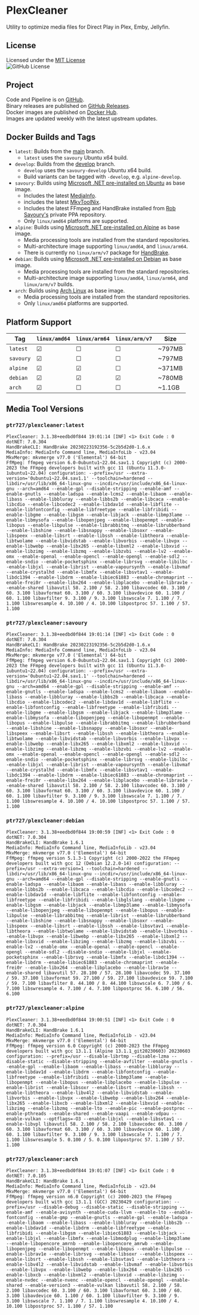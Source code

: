 
# PlexCleaner

Utility to optimize media files for Direct Play in Plex, Emby, Jellyfin.

## License

Licensed under the [MIT License](./LICENSE)  
![GitHub License](https://img.shields.io/github/license/ptr727/PlexCleaner)

## Project

Code and Pipeline is on [GitHub](https://github.com/ptr727/PlexCleaner).  
Binary releases are published on [GitHub Releases](https://github.com/ptr727/PlexCleaner/releases).  
Docker images are published on [Docker Hub](https://hub.docker.com/r/ptr727/plexcleaner).  
Images are updated weekly with the latest upstream updates.

## Docker Builds and Tags

- `latest`: Builds from the [main](https://github.com/ptr727/PlexCleaner/tree/main) branch.
  - `latest` uses the `savoury` Ubuntu x64 build.
- `develop`: Builds from the [develop](https://github.com/ptr727/PlexCleaner/tree/develop) branch.
  - `develop` uses the `savoury-develop` Ubuntu x64 build.
  - Build variants can be tagged with `-develop`, e.g. `alpine-develop`.
- `savoury`: Builds using [Microsoft .NET pre-installed on Ubuntu](https://hub.docker.com/_/microsoft-dotnet-sdk/) as base image.
  - Includes the latest [MediaInfo](https://mediaarea.net/en/MediaInfo/Download/Ubuntu).
  - includes the latest [MkvToolNix](https://mkvtoolnix.download/downloads.html#ubuntu).
  - Includes the latest FFmpeg and HandBrake installed from [Rob Savoury's](https://launchpad.net/~savoury1) private PPA repository.
  - Only `linux/amd64` platforms are supported.
- `alpine`: Builds using [Microsoft .NET pre-installed on Alpine](https://hub.docker.com/_/microsoft-dotnet-sdk/) as base image.
  - Media processing tools are installed from the standard repositories.
  - Multi-architecture image supporting `linux/amd64`, and `linux/arm64`.
  - There is currently no `linux/arm/v7` package for [HandBrake](https://pkgs.alpinelinux.org/packages?name=handbrake&branch=edge&repo=&arch=&maintainer=).
- `debian`: Builds using [Microsoft .NET pre-installed on Debian](https://hub.docker.com/_/microsoft-dotnet-sdk/) as base image.
  - Media processing tools are installed from the standard repositories.
  - Multi-architecture image supporting `linux/amd64`, `linux/arm64`, and `linux/arm/v7` builds.
- `arch`: Builds using [Arch Linux](https://hub.docker.com/_/archlinux) as base image.
  - Media processing tools are installed from the standard repositories.
  - Only `linux/amd64` platforms are supported.

## Platform Support

| Tag | `linux/amd64` | `linux/arm64` | `linux/arm/v7` | Size |
| --- | --- | --- | --- | --- |
| `latest` | &#9745; | &#9744; | &#9744; | ~797MB |
| `savoury` | &#9745; | &#9744; | &#9744; | ~797MB |
| `alpine` | &#9745; | &#9745; | &#9744; | ~371MB |
| `debian` | &#9745; | &#9745; | &#9745; | ~780MB |
| `arch` | &#9745; | &#9744; | &#9744; | ~1.1GB |

## Media Tool Versions

### `ptr727/plexcleaner:latest`

```text
PlexCleaner: 3.1.38+eedbd0f844 19:01:14 [INF] <1> Exit Code : 0
dotNET: 7.0.304
HandBrakeCLI: HandBrake 20230223192356-5c2b5d2d0-1.6.x
MediaInfo: MediaInfo Command line, MediaInfoLib - v23.04
MkvMerge: mkvmerge v77.0 ('Elemental') 64-bit
FfMpeg: ffmpeg version 6.0-0ubuntu1~22.04.sav1.1 Copyright (c) 2000-2023 the FFmpeg developers built with gcc 11 (Ubuntu 11.3.0-1ubuntu1~22.04) configuration: --prefix=/usr --extra-version='0ubuntu1~22.04.sav1.1' --toolchain=hardened --libdir=/usr/lib/x86_64-linux-gnu --incdir=/usr/include/x86_64-linux-gnu --arch=amd64 --enable-gpl --disable-stripping --enable-amf --enable-gnutls --enable-ladspa --enable-lcms2 --enable-libaom --enable-libass --enable-libbluray --enable-libbs2b --enable-libcaca --enable-libcdio --enable-libcodec2 --enable-libdav1d --enable-libflite --enable-libfontconfig --enable-libfreetype --enable-libfribidi --enable-libgme --enable-libgsm --enable-libjack --enable-libmp3lame --enable-libmysofa --enable-libopenjpeg --enable-libopenmpt --enable-libopus --enable-libpulse --enable-librabbitmq --enable-librubberband --enable-libshine --enable-libsnappy --enable-libsoxr --enable-libspeex --enable-libsrt --enable-libssh --enable-libtheora --enable-libtwolame --enable-libvidstab --enable-libvorbis --enable-libvpx --enable-libwebp --enable-libx265 --enable-libxml2 --enable-libxvid --enable-libzimg --enable-libzmq --enable-libzvbi --enable-lv2 --enable-omx --enable-openal --enable-opencl --enable-opengl --enable-sdl2 --enable-sndio --enable-pocketsphinx --enable-librsvg --enable-libilbc --enable-libjxl --enable-librist --enable-vapoursynth --enable-libvmaf --enable-crystalhd --enable-libmfx --enable-libsvtav1 --enable-libdc1394 --enable-libdrm --enable-libiec61883 --enable-chromaprint --enable-frei0r --enable-libx264 --enable-libplacebo --enable-librav1e --enable-shared libavutil 58. 2.100 / 58. 2.100 libavcodec 60. 3.100 / 60. 3.100 libavformat 60. 3.100 / 60. 3.100 libavdevice 60. 1.100 / 60. 1.100 libavfilter 9. 3.100 / 9. 3.100 libswscale 7. 1.100 / 7. 1.100 libswresample 4. 10.100 / 4. 10.100 libpostproc 57. 1.100 / 57. 1.100

```

### `ptr727/plexcleaner:savoury`

```text
PlexCleaner: 3.1.38+eedbd0f844 19:01:14 [INF] <1> Exit Code : 0
dotNET: 7.0.304
HandBrakeCLI: HandBrake 20230223192356-5c2b5d2d0-1.6.x
MediaInfo: MediaInfo Command line, MediaInfoLib - v23.04
MkvMerge: mkvmerge v77.0 ('Elemental') 64-bit
FfMpeg: ffmpeg version 6.0-0ubuntu1~22.04.sav1.1 Copyright (c) 2000-2023 the FFmpeg developers built with gcc 11 (Ubuntu 11.3.0-1ubuntu1~22.04) configuration: --prefix=/usr --extra-version='0ubuntu1~22.04.sav1.1' --toolchain=hardened --libdir=/usr/lib/x86_64-linux-gnu --incdir=/usr/include/x86_64-linux-gnu --arch=amd64 --enable-gpl --disable-stripping --enable-amf --enable-gnutls --enable-ladspa --enable-lcms2 --enable-libaom --enable-libass --enable-libbluray --enable-libbs2b --enable-libcaca --enable-libcdio --enable-libcodec2 --enable-libdav1d --enable-libflite --enable-libfontconfig --enable-libfreetype --enable-libfribidi --enable-libgme --enable-libgsm --enable-libjack --enable-libmp3lame --enable-libmysofa --enable-libopenjpeg --enable-libopenmpt --enable-libopus --enable-libpulse --enable-librabbitmq --enable-librubberband --enable-libshine --enable-libsnappy --enable-libsoxr --enable-libspeex --enable-libsrt --enable-libssh --enable-libtheora --enable-libtwolame --enable-libvidstab --enable-libvorbis --enable-libvpx --enable-libwebp --enable-libx265 --enable-libxml2 --enable-libxvid --enable-libzimg --enable-libzmq --enable-libzvbi --enable-lv2 --enable-omx --enable-openal --enable-opencl --enable-opengl --enable-sdl2 --enable-sndio --enable-pocketsphinx --enable-librsvg --enable-libilbc --enable-libjxl --enable-librist --enable-vapoursynth --enable-libvmaf --enable-crystalhd --enable-libmfx --enable-libsvtav1 --enable-libdc1394 --enable-libdrm --enable-libiec61883 --enable-chromaprint --enable-frei0r --enable-libx264 --enable-libplacebo --enable-librav1e --enable-shared libavutil 58. 2.100 / 58. 2.100 libavcodec 60. 3.100 / 60. 3.100 libavformat 60. 3.100 / 60. 3.100 libavdevice 60. 1.100 / 60. 1.100 libavfilter 9. 3.100 / 9. 3.100 libswscale 7. 1.100 / 7. 1.100 libswresample 4. 10.100 / 4. 10.100 libpostproc 57. 1.100 / 57. 1.100

```

### `ptr727/plexcleaner:debian`

```text
PlexCleaner: 3.1.38+eedbd0f844 19:00:59 [INF] <1> Exit Code : 0
dotNET: 7.0.304
HandBrakeCLI: HandBrake 1.6.1
MediaInfo: MediaInfo Command line, MediaInfoLib - v23.04
MkvMerge: mkvmerge v77.0 ('Elemental') 64-bit
FfMpeg: ffmpeg version 5.1.3-1 Copyright (c) 2000-2022 the FFmpeg developers built with gcc 12 (Debian 12.2.0-14) configuration: --prefix=/usr --extra-version=1 --toolchain=hardened --libdir=/usr/lib/x86_64-linux-gnu --incdir=/usr/include/x86_64-linux-gnu --arch=amd64 --enable-gpl --disable-stripping --enable-gnutls --enable-ladspa --enable-libaom --enable-libass --enable-libbluray --enable-libbs2b --enable-libcaca --enable-libcdio --enable-libcodec2 --enable-libdav1d --enable-libflite --enable-libfontconfig --enable-libfreetype --enable-libfribidi --enable-libglslang --enable-libgme --enable-libgsm --enable-libjack --enable-libmp3lame --enable-libmysofa --enable-libopenjpeg --enable-libopenmpt --enable-libopus --enable-libpulse --enable-librabbitmq --enable-librist --enable-librubberband --enable-libshine --enable-libsnappy --enable-libsoxr --enable-libspeex --enable-libsrt --enable-libssh --enable-libsvtav1 --enable-libtheora --enable-libtwolame --enable-libvidstab --enable-libvorbis --enable-libvpx --enable-libwebp --enable-libx265 --enable-libxml2 --enable-libxvid --enable-libzimg --enable-libzmq --enable-libzvbi --enable-lv2 --enable-omx --enable-openal --enable-opencl --enable-opengl --enable-sdl2 --disable-sndio --enable-libjxl --enable-pocketsphinx --enable-librsvg --enable-libmfx --enable-libdc1394 --enable-libdrm --enable-libiec61883 --enable-chromaprint --enable-frei0r --enable-libx264 --enable-libplacebo --enable-librav1e --enable-shared libavutil 57. 28.100 / 57. 28.100 libavcodec 59. 37.100 / 59. 37.100 libavformat 59. 27.100 / 59. 27.100 libavdevice 59. 7.100 / 59. 7.100 libavfilter 8. 44.100 / 8. 44.100 libswscale 6. 7.100 / 6. 7.100 libswresample 4. 7.100 / 4. 7.100 libpostproc 56. 6.100 / 56. 6.100

```

### `ptr727/plexcleaner:alpine`

```text
PlexCleaner: 3.1.38+eedbd0f844 19:00:51 [INF] <1> Exit Code : 0
dotNET: 7.0.304
HandBrakeCLI: HandBrake 1.6.1
MediaInfo: MediaInfo Command line, MediaInfoLib - v23.04
MkvMerge: mkvmerge v77.0 ('Elemental') 64-bit
FfMpeg: ffmpeg version 6.0 Copyright (c) 2000-2023 the FFmpeg developers built with gcc 13.1.1 (Alpine 13.1.1_git20230603) 20230603 configuration: --prefix=/usr --disable-librtmp --disable-lzma --disable-static --disable-stripping --enable-avfilter --enable-gnutls --enable-gpl --enable-libaom --enable-libass --enable-libbluray --enable-libdav1d --enable-libdrm --enable-libfontconfig --enable-libfreetype --enable-libfribidi --enable-libmp3lame --enable-libopenmpt --enable-libopus --enable-libplacebo --enable-libpulse --enable-librist --enable-libsoxr --enable-libsrt --enable-libssh --enable-libtheora --enable-libv4l2 --enable-libvidstab --enable-libvorbis --enable-libvpx --enable-libwebp --enable-libx264 --enable-libx265 --enable-libxcb --enable-libxml2 --enable-libxvid --enable-libzimg --enable-libzmq --enable-lto --enable-pic --enable-postproc --enable-pthreads --enable-shared --enable-vaapi --enable-vdpau --enable-vulkan --optflags=-O3 --enable-libjxl --enable-libsvtav1 --enable-libvpl libavutil 58. 2.100 / 58. 2.100 libavcodec 60. 3.100 / 60. 3.100 libavformat 60. 3.100 / 60. 3.100 libavdevice 60. 1.100 / 60. 1.100 libavfilter 9. 3.100 / 9. 3.100 libswscale 7. 1.100 / 7. 1.100 libswresample 5. 0.100 / 5. 0.100 libpostproc 57. 1.100 / 57. 1.100

```

### `ptr727/plexcleaner:arch`

```text
PlexCleaner: 3.1.38+eedbd0f844 19:01:07 [INF] <1> Exit Code : 0
dotNET: 7.0.105
HandBrakeCLI: HandBrake 1.6.1
MediaInfo: MediaInfo Command line, MediaInfoLib - v23.04
MkvMerge: mkvmerge v77.0 ('Elemental') 64-bit
FfMpeg: ffmpeg version n6.0 Copyright (c) 2000-2023 the FFmpeg developers built with gcc 13.1.1 (GCC) 20230429 configuration: --prefix=/usr --disable-debug --disable-static --disable-stripping --enable-amf --enable-avisynth --enable-cuda-llvm --enable-lto --enable-fontconfig --enable-gmp --enable-gnutls --enable-gpl --enable-ladspa --enable-libaom --enable-libass --enable-libbluray --enable-libbs2b --enable-libdav1d --enable-libdrm --enable-libfreetype --enable-libfribidi --enable-libgsm --enable-libiec61883 --enable-libjack --enable-libjxl --enable-libmfx --enable-libmodplug --enable-libmp3lame --enable-libopencore_amrnb --enable-libopencore_amrwb --enable-libopenjpeg --enable-libopenmpt --enable-libopus --enable-libpulse --enable-librav1e --enable-librsvg --enable-libsoxr --enable-libspeex --enable-libsrt --enable-libssh --enable-libsvtav1 --enable-libtheora --enable-libv4l2 --enable-libvidstab --enable-libvmaf --enable-libvorbis --enable-libvpx --enable-libwebp --enable-libx264 --enable-libx265 --enable-libxcb --enable-libxml2 --enable-libxvid --enable-libzimg --enable-nvdec --enable-nvenc --enable-opencl --enable-opengl --enable-shared --enable-version3 --enable-vulkan libavutil 58. 2.100 / 58. 2.100 libavcodec 60. 3.100 / 60. 3.100 libavformat 60. 3.100 / 60. 3.100 libavdevice 60. 1.100 / 60. 1.100 libavfilter 9. 3.100 / 9. 3.100 libswscale 7. 1.100 / 7. 1.100 libswresample 4. 10.100 / 4. 10.100 libpostproc 57. 1.100 / 57. 1.100

```
